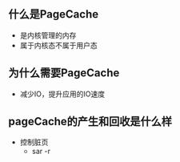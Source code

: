 ## 什么是PageCache
* 是内核管理的内存
* 属于内核态不属于用户态
## 为什么需要PageCache
* 减少IO，提升应用的IO速度
## pageCache的产生和回收是什么样
* 控制脏页
  * sar -r